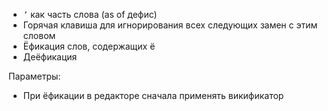 * `’` как часть слова (as of дефис)
* Горячая клавиша для игнорирования всех следующих замен с этим словом
* Ёфикация слов, содержащих ё
* Деёфикация

Параметры:

* При ёфикации в редакторе сначала применять викификатор